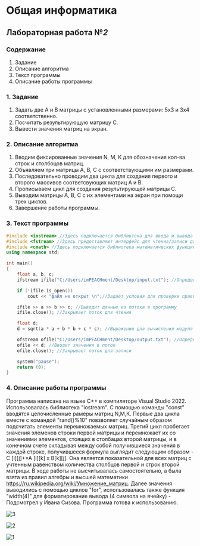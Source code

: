 # Общая информатика

## Лабораторная работа №_2_

### Содержание

1. Задание
2. Описание алгоритма
3. Текст программы
4. Описание работы программы

### 1. Задание

1. Задать две А и B матрицы с установленными размерами: 5х3 и 3х4 соответственно.
2. Посчитать результирующую матрицу С.
3. Вывести значения матриц на экран.

### 2. Описание алгоритма

1. Вводим фиксированные значения N, M, K для обозначения кол-ва строк и столбоцов матриц.
2. Объявляем три матрицы A, B, C с соответствующими им размерами. 
3. Последовательно проводим два цикла для создания первого и второго массивов соответсвующих матриц A и B.
4. Прописываем цикл для создания результирующей матрицы C.
5. Выводим матрицы A, B, C с их элементами на экран при помощи трех циклов.
6. Завершение работы программы. 

### 3. Текст программы
```c++
#include <iostream> //Здесь подключается библиотека для ввода и вывода
#include <fstream> //Здесь предоставляют интерфейс для чтения/записи данных из/в файл.
#include <cmath> //Здесь подключается библиотека математических функций
using namespace std;

int main()
{
	float a, b, c; 
	ifstream ifile("C:/Users/imPEACHment/Desktop/input.txt"); //Определяет поток, который используется для последовательного чтения

	if (!ifile.is_open())
		cout << "файл не открыт \n";//Задает условия для проверки правильности открытия файла

	ifile >> a >> b >> c; //Выводит данные из потока в программу
	ifile.close(); //Закрывает поток для чтения

	float d;
	d = sqrt(a * a + b * b + c * c); //Выражение для вычисления модуля вектора

	ofstream ofile("C:/Users/imPEACHment/Desktop/output.txt"); //Определяет поток, который используется для последовательной записи 
	ofile << d; //Вводит значения в поток
	ofile.close(); //Закрывает поток для записи

	system("pause"); 
	return (0); 
}
```
### 4. Описание работы программы

Программа написана на языке C++ в компиляторе Visual Studio 2022. Использовалась библиотека "iostream". C помощью команды "const" вводятся целочисленные рамеры матриц N,M,К. Первые два цикла вместе с командой "rand()%10"
повзволяет случайным образом подсчитать элементы перемножаемых матриц. Третий цикл пробегает значения элеменов строки первой матрицы и перемножает 
их со значениями элементов, стоящих в столбацах второй матрицы, и в конечном счете складывая между собой получившиеся значения в каждой строке, получившееся формула выглядит 
следующим образом - C [i][j]+=A [i][k] x B[k][j]. Она является показательной для всех матриц с учтенным равенством количества столбцов первой и строк второй матрицы. В ходе работы не высчитывалась самостоятельно, а была взята из правил алгебры и высшей математики https://ru.wikipedia.org/wiki/Умножение_матриц. Далее значения выводились с помощью циклов "for", использовалась также функция "width(4)" для форматирование вывода (4 символа на ячейку) - Подсмотрел у Ивана Сизова. Программа готова к использованию.

![3](https://user-images.githubusercontent.com/100378744/172938978-8a460e0b-e55e-4f9b-86c3-dec9290d225d.PNG)

![2](https://user-images.githubusercontent.com/100378744/172939017-1387a8d6-5715-4b37-908f-e53976fabbd1.PNG)

![1](https://user-images.githubusercontent.com/100378744/172939037-6916c9fe-3f63-47a9-ac87-119cfa33301b.PNG)
